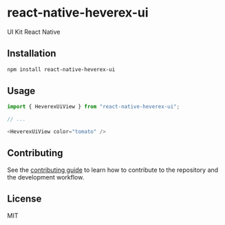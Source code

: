 # react-native-heverex-ui

UI Kit React Native

## Installation

```sh
npm install react-native-heverex-ui
```

## Usage

```js
import { HeverexUiView } from "react-native-heverex-ui";

// ...

<HeverexUiView color="tomato" />
```

## Contributing

See the [contributing guide](CONTRIBUTING.md) to learn how to contribute to the repository and the development workflow.

## License

MIT
